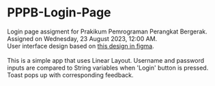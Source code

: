 # PPPB-Login-Page

Login page assigment for Prakikum Pemrograman Perangkat Bergerak. <br>
Assigned on Wednesday, 23 August 2023, 12:00 AM. <br>
User interface design based on [this design in figma](https://www.figma.com/file/D6VK9RX5hKfB1x3FpNnDJ1/Tugas-Pertemuan-2).<br>
<br>
This is a simple app that uses Linear Layout. Username and password inputs are compared to String variables when 'Login' button is pressed. Toast pops up with corresponding feedback.

